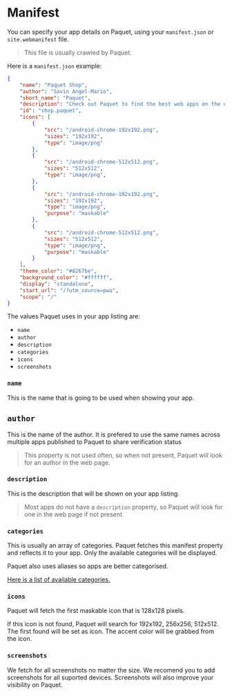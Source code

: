 # Manifest

You can specify your app details on Paquet, using your `manifest.json` or `site.webmanifest` file.

> This file is usually crawled by Paquet.

Here is a `manifest.json` example:

```json
{
    "name": "Paquet Shop",
    "author": "Savin Angel-Mario",
    "short_name": "Paquet",
    "description": "Check out Paquet to find the best web apps on the open web.",
    "id": "shop.paquet",
    "icons": [
        {
            "src": "/android-chrome-192x192.png",
            "sizes": "192x192",
            "type": "image/png"
        },
        {
            "src": "/android-chrome-512x512.png",
            "sizes": "512x512",
            "type": "image/png",
        },
        {
            "src": "/android-chrome-192x192.png",
            "sizes": "192x192",
            "type": "image/png",
            "purpose": "maskable"
        },
        {
            "src": "/android-chrome-512x512.png",
            "sizes": "512x512",
            "type": "image/png",
            "purpose": "maskable"
        }
    ],
    "theme_color": "#8267be",
    "background_color": "#ffffff",
    "display": "standalone",
    "start_url": "/?utm_source=pwa",
    "scope": "/"
}
```

The values Paquet uses in your app listing are:
* `name`
* `author`
* `description`
* `categories`
* `icons`
* `screenshots`

### `name`

This is the name that is going to be used when showing your app.

## `author`

This is the name of the author. It is prefered to use the same
names across multiple apps published to Paquet to share 
verification status

> This property is not used often, so when not present,
Paquet will look for an author in the web page.

### `description`

This is the description that will be shown on your app listing. 

> Most apps do not have a `description` property, so Paquet
will look for one in the web page if not present.

### `categories`

This is usually an array of categories.
Paquet fetches this manifest property and reflects it to your app.
Only the available categories will be displayed.

Paquet also uses aliases so apps are better categorised.

[Here is a list of available categories.](https://paquet.shop/category)

### `icons`

Paquet will fetch the first maskable icon that is 128x128 pixels.

If this icon is not found, Paquet will search for 192x192, 256x256, 512x512.
The first found will be set as icon. The accent color will be grabbed from
the icon.

### `screenshots`

We fetch for all screenshots no matter the size. We recomend
you to add screenshots for all suported devices. Screenshots
will also improve your visibility on Paquet.
